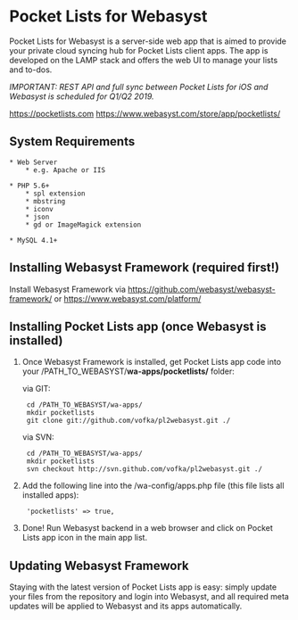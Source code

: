 # Pocket Lists for Webasyst #

Pocket Lists for Webasyst is a server-side web app that is aimed to provide your private cloud syncing hub for Pocket Lists client apps. The app is developed on the LAMP stack and offers the web UI to manage your lists and to-dos.

*IMPORTANT: REST API and full sync between Pocket Lists for iOS and Webasyst is scheduled for Q1/Q2 2019.*

https://pocketlists.com
https://www.webasyst.com/store/app/pocketlists/

## System Requirements ##

	* Web Server
		* e.g. Apache or IIS

	* PHP 5.6+
		* spl extension
		* mbstring
		* iconv
		* json
		* gd or ImageMagick extension

	* MySQL 4.1+

## Installing Webasyst Framework (required first!) ##

Install Webasyst Framework via https://github.com/webasyst/webasyst-framework/ or https://www.webasyst.com/platform/

## Installing Pocket Lists app (once Webasyst is installed) ##

1. Once Webasyst Framework is installed, get Pocket Lists app code into your /PATH_TO_WEBASYST/**wa-apps/pocketlists/** folder:

	via GIT:

		cd /PATH_TO_WEBASYST/wa-apps/
		mkdir pocketlists
		git clone git://github.com/vofka/pl2webasyst.git ./

	via SVN:

		cd /PATH_TO_WEBASYST/wa-apps/
		mkdir pocketlists
		svn checkout http://svn.github.com/vofka/pl2webasyst.git ./

2. Add the following line into the /wa-config/apps.php file (this file lists all installed apps):

		'pocketlists' => true,

3. Done! Run Webasyst backend in a web browser and click on Pocket Lists app icon in the main app list.

## Updating Webasyst Framework ##

Staying with the latest version of Pocket Lists app is easy: simply update your files from the repository and login into Webasyst, and all required meta updates will be applied to Webasyst and its apps automatically.
